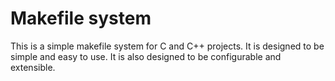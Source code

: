 # Makefile system
This is a simple makefile system for C and C++ projects. It is designed to be simple and easy to use. It is also designed to be configurable and extensible.